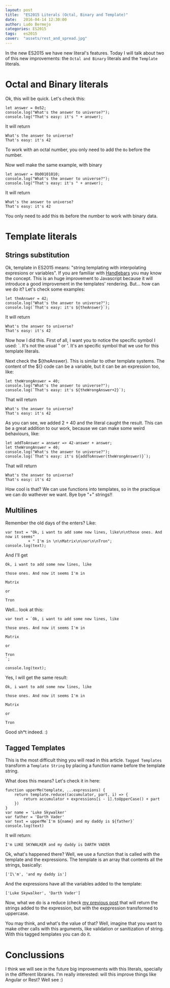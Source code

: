 ```yaml
---
layout: post
title:  "ES2015 Literals (Octal, Binary and Template)"
date:   2016-04-14 12:30:00
author: Ludo Bermejo
categories: ES2015 
tags:	es2015
cover:  "assets/rest_and_spread.jpg"
---
```


In the new ES2015 we have new literal's features. Today I will talk about two of this new improvements: the `Octal and Binary` literals and the `Template` literals.

# Octal and Binary literals

Ok, this will be quick. Let's check this:

    let answer = 0o52;
    console.log("What's the answer to universe?");
    console.log("That's easy: it's " + answer);

It will return

    What's the answer to universe?
    That's easy: it's 42
    
To work with an octal number, you only need to add the `0o` before the number.
    
Now well make the same example, with binary    

    let answer = 0b00101010;
    console.log("What's the answer to universe?");
    console.log("That's easy: it's " + answer);
    
It will return

    What's the answer to universe?
    That's easy: it's 42
        
You only need to add this `0b` before the number to work with binary data.         

# Template literals

## Strings substitution

Ok, template in ES2015 means: "string templating with interpolating expresions or variables". If you are familiar with [Handlebars](http://handlebarsjs.com/) you may know the concept. This is an huge improvement to Javascript because it will introduce a good improvement in the templates' rendering. But... how can we do it? Let's check some examples:
 
    let theAnswer = 42;
    console.log("What's the answer to universe?");
    console.log(`That's easy: it's ${theAnswer}`);    

    
It will return

    What's the answer to universe?
    That's easy: it's 42
        
Now how I did this. First of all, I want you to notice the specific symbol I used: \`. It's not the usual " or '. It's an specific symbol that we use for this template literals. 
 
Next check the ${theAnswer}. This is similar to other template systems. The content of the ${} code can be a variable, but it can be an expression too, like:

    let theWrongAnswer = 40;
    console.log("What's the answer to universe?");
    console.log(`That's easy: it's ${theWrongAnswer+2}`);

That will return

    What's the answer to universe?
    That's easy: it's 42
    
As you can see, we added 2 + 40 and the literal caught the result. This can be a great addition to our work, because we can make some weird behaviours, like:

    let addToAnswer = answer => 42-answer + answer;
    let theWrongAnswer = 40;
    console.log("What's the answer to universe?");
    console.log(`That's easy: it's ${addToAnswer(theWrongAnswer)}`);

That will return

    What's the answer to universe?
    That's easy: it's 42
    
How cool is that? We can use functions into templates, so in the practique we can do wathever we want. Bye bye "+" strings!!

## Multilines

Remember the old days of the enters? Like:

    var text = "Ok, i want to add some new lines, like\n\nthose ones. And now it seems"
              + " I'm in \n\nMatrix\n\nor\n\nTron";
    console.log(text);

And I'll get
        
    Ok, i want to add some new lines, like
    
    those ones. And now it seems I'm in 
    
    Matrix
    
    or
    
    Tron
    
Well... look at this:

    var text = `Ok, i want to add some new lines, like
                    
    those ones. And now it seems I'm in 
    
    Matrix
    
    or
    
    Tron
    `;

    console.log(text);
    
Yes, I will get the same result:
        
    Ok, i want to add some new lines, like
    
    those ones. And now it seems I'm in 
    
    Matrix
    
    or
    
    Tron    

Good sh*t indeed. :)

## Tagged Templates

This is the most difficult thing you will read in this article. `Tagged Templates` transform a `Template String` by placing a function name before the template string. 

What does this means? Let's check it in here:

    function upperMe(template, ...expressions) {
        return template.reduce((accumulator, part, i) => {
            return accumulator + expressions[i - 1].toUpperCase() + part
        })
    }
    var name = 'Luke Skywalker'
    var father = 'Darth Vader'
    var text = upperMe`I'm ${name} and my daddy is ${father}`
    console.log(text)

It will return:

    I'm LUKE SKYWALKER and my daddy is DARTH VADER

Ok, what's happened there? Well, we use a function that is called with the template and the expressions. The template is an array that contents all the strings, basically:

    ['I\'m', 'and my daddy is']
     
And the expressions have all the variables added to the template:
     
    ['Luke Skywalker', 'Darth Vader']
    
Now, what we do is a reduce (check [my previous post](http://dev.ludobermejo.es/functional/2016/02/01/functional-programming-higher-order-functions.html) that will return the strings added to the expression, but with the exppression transformed to uppercase.
    
You may think, and what's the value of that? Well, imagine that you want to make other calls with this arguments, like validation or sanitization of string. With this tagged templates you can do it.

# Conclussions

I think we will see in the future big improvements with this literals, specially in the different libraries. I'm really interested: will this improve things like Angular or Rest? Well see :)         
        
    
     
    


